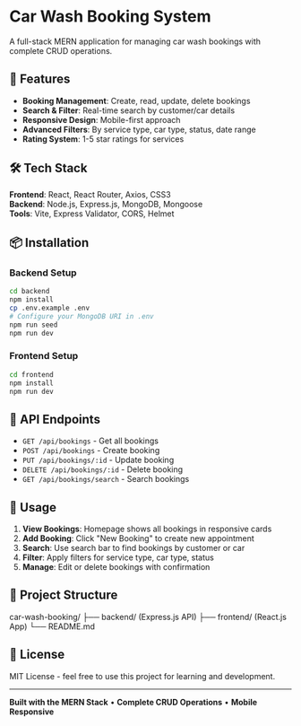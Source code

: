 # Car Wash Booking System

A full-stack MERN application for managing car wash bookings with complete CRUD operations.

## 🚀 Features

- **Booking Management**: Create, read, update, delete bookings
- **Search & Filter**: Real-time search by customer/car details
- **Responsive Design**: Mobile-first approach
- **Advanced Filters**: By service type, car type, status, date range
- **Rating System**: 1-5 star ratings for services

## 🛠️ Tech Stack

**Frontend**: React, React Router, Axios, CSS3  
**Backend**: Node.js, Express.js, MongoDB, Mongoose  
**Tools**: Vite, Express Validator, CORS, Helmet

## 📦 Installation

### Backend Setup
```bash
cd backend
npm install
cp .env.example .env
# Configure your MongoDB URI in .env
npm run seed
npm run dev
```

### Frontend Setup
```bash
cd frontend
npm install
npm run dev
```

## 🔧 API Endpoints

- `GET /api/bookings` - Get all bookings
- `POST /api/bookings` - Create booking
- `PUT /api/bookings/:id` - Update booking
- `DELETE /api/bookings/:id` - Delete booking
- `GET /api/bookings/search` - Search bookings

## 📱 Usage

1. **View Bookings**: Homepage shows all bookings in responsive cards
2. **Add Booking**: Click "New Booking" to create new appointment
3. **Search**: Use search bar to find bookings by customer or car
4. **Filter**: Apply filters for service type, car type, status
5. **Manage**: Edit or delete bookings with confirmation

## 🎯 Project Structure


car-wash-booking/
├── backend/ (Express.js API)
├── frontend/ (React.js App)
└── README.md


## 📄 License

MIT License - feel free to use this project for learning and development.

---

**Built with the MERN Stack** • **Complete CRUD Operations** • **Mobile Responsive**
